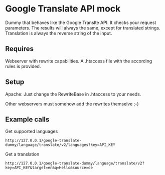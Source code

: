 Google Translate API mock
==========================

Dummy that behaves like the Google Translte API. It checks your request parameters.
The results will always the same, except for translated strings. Translation is always the reverse string of the input.

Requires
--------
Webserver with rewrite capabilities.
A .htaccess file with the according rules is provided.

Setup
------------
Apache: Just change the RewriteBase in .htaccess to your needs.

Other webservers must somehow add the rewrites themselve ;-)

Example calls
-------------

Get supported languages
```
http://127.0.0.1/google-translate-dummy/language/translate/v2/languages?key=API_KEY
```

Get a translation
```
http://127.0.0.1/google-translate-dummy/language/translate/v2?key=API_KEY&target=en&q=Hello&source=de
```
